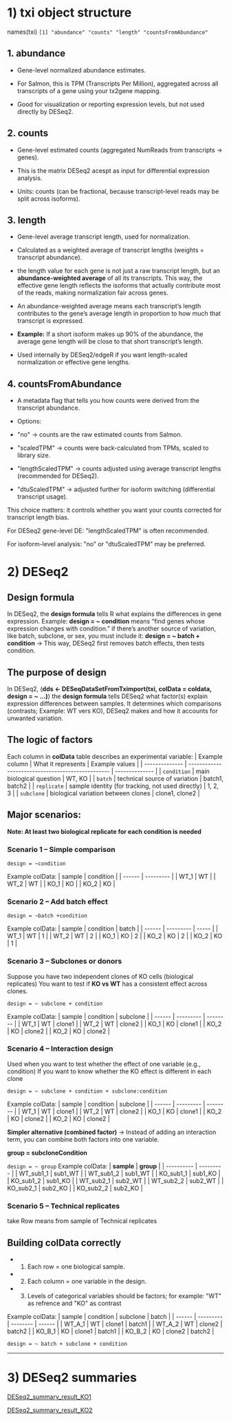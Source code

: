 # 1) txi object structure

names(txi)
`[1] "abundance" "counts" "length" "countsFromAbundance"`

## 1. abundance

-  Gene-level normalized abundance estimates.

-  For Salmon, this is TPM (Transcripts Per Million), aggregated across all transcripts of a gene using your tx2gene mapping.

-  Good for visualization or reporting expression levels, but not used directly by DESeq2.

## 2. counts

-  Gene-level estimated counts (aggregated NumReads from transcripts → genes).

-  This is the matrix DESeq2 acespt as input for differential expression analysis.

-  Units: counts (can be fractional, because transcript-level reads may be split across isoforms).

## 3. length

-  Gene-level average transcript length, used for normalization.

-  Calculated as a weighted average of transcript lengths (weights = transcript abundance).

-  the length value for each gene is not just a raw transcript length, but an **abundance-weighted average** of all its transcripts. This way, the effective gene length reflects the isoforms that actually contribute most of the reads, making normalization fair across genes.
-  An abundance-weighted average means each transcript’s length contributes to the gene’s average length in proportion to how much that transcript is expressed.
-  **Example:** If a short isoform makes up 90% of the abundance, the average gene length will be close to that short transcript’s length.
-  Used internally by DESeq2/edgeR if you want length-scaled normalization or effective gene lengths.

## 4. countsFromAbundance

-  A metadata flag that tells you how counts were derived from the transcript abundance.

-  Options:

  -  "no" → counts are the raw estimated counts from Salmon.

  -  "scaledTPM" → counts were back-calculated from TPMs, scaled to library size.

  -  "lengthScaledTPM" → counts adjusted using average transcript lengths (recommended for DESeq2).

  -  "dtuScaledTPM" → adjusted further for isoform switching (differential transcript usage).

This choice matters: it controls whether you want your counts corrected for transcript length bias.

For DESeq2 gene-level DE: "lengthScaledTPM" is often recommended.

For isoform-level analysis: "no" or "dtuScaledTPM" may be preferred.

# 2) DESeq2 

## Design formula

In DESeq2, the **design formula** tells R what explains the differences in gene expression.
Example: **design = ~ condition** means “find genes whose expression changes with condition.”
if there’s another source of variation, like batch, subclone, or sex, you must include it: **design = ~ batch + condition**
→ This way, DESeq2 first removes batch effects, then tests condition.

## The purpose of design
In DESeq2, (**dds <- DESeqDataSetFromTximport(txi, colData = coldata, design = ~ ...)**) the **design formula** tells DESeq2 what factor(s) explain expression differences between samples.
It determines which comparisons (contrasts; Example: WT vers KO), DESeq2 makes and how it accounts for unwanted variation.
## The logic of factors
Each column in  **colData** table describes an experimental variable:
| Example column | What it represents                                | Example values |
| -------------- | ------------------------------------------------- | -------------- |
| `condition`    | main biological question                          | WT, KO         |
| `batch`        | technical source of variation                     | batch1, batch2 |
| `replicate`    | sample identity (for tracking, not used directly) | 1, 2, 3        |
| `subclone`     | biological variation between clones               | clone1, clone2 |
## Major scenarios:

**Note: At least two biological replicate for each condition is needed**

### Scenario 1 – Simple comparison

`design = ~condition`

Example colData:
| sample | condition |
| ------ | --------- |
| WT_1   | WT        |
| WT_2   | WT        |
| KO_1   | KO        |
| KO_2   | KO        |
### Scenario 2 – Add batch effect

`design = ~batch +condition`

Example colData:
| sample | condition | batch |
| ------ | --------- | ----- |
| WT_1   | WT        | 1     |
| WT_2   | WT        | 2     |
| KO_1   | KO        | 2     |
| KO_2   | KO        | 2     |
| KO_2   | KO        | 1     |
### Scenario 3 – Subclones or donors

Suppose you have two independent clones of KO cells (biological replicates)
You want to test if **KO vs WT** has a consistent effect across clones.

`design = ~ subclone + condition`

Example colData:
| sample | condition | subclone |
| ------ | --------- | -------- |
| WT_1   | WT        | clone1   |
| WT_2   | WT        | clone2   |
| KO_1   | KO        | clone1   |
| KO_2   | KO        | clone2   |
| KO_2   | KO        | clone2   |
### Scenario 4 – Interaction design

Used when you want to test whether the effect of one variable (e.g., condition)
If you want to know whether the KO effect is different in each clone

`design = ~ subclone + condition + subclone:condition`

Example colData:
| sample | condition | subclone |
| ------ | --------- | -------- |
| WT_1   | WT        | clone1   |
| WT_2   | WT        | clone2   |
| KO_1   | KO        | clone1   |
| KO_2   | KO        | clone2   |
| KO_2   | KO        | clone2   |

**Simpler alternative (combined factor)** → Instead of adding an interaction term, you can combine both factors into one variable. 

**group = subcloneCondition**

`design = ~ group`
Example colData:
| **sample** | **group** |
| ---------- | --------- |
| WT_sub1_1  | sub1_WT   |
| WT_sub1_2  | sub1_WT   |
| KO_sub1_1  | sub1_KO   |
| KO_sub1_2  | sub1_KO   |
| WT_sub2_1  | sub2_WT   |
| WT_sub2_2  | sub2_WT   |
| KO_sub2_1  | sub2_KO   |
| KO_sub2_2  | sub2_KO   |

### Scenario 5 – Technical replicates
take Row means from sample of Technical replicates
## Building colData correctly
- 1. Each row = one biological sample.
- 2. Each column = one variable in the design.
- 3. Levels of categorical variables should be factors; for example: "WT" as refrence and "KO" as contrast 

Example colData:
| sample | condition | subclone | batch  |
| ------ | --------- | -------- | ------ |
| WT_A_1 | WT        | clone1   | batch1 |
| WT_A_2 | WT        | clone2   | batch2 |
| KO_B_1 | KO        | clone1   | batch1 |
| KO_B_2 | KO        | clone2   | batch2 |

`design = ~ batch + subclone + condition`

---

# 3) DESeq2 summaries
[DESeq2_summary_result_KO1](../../data/processed/normalCountByDeseq2_DIR/DESeq2_summary_result_KO1.txt)

[DESeq2_summary_result_KO2](../../data/processed/normalCountByDeseq2_DIR/DESeq2_summary_result_KO1.txt)
